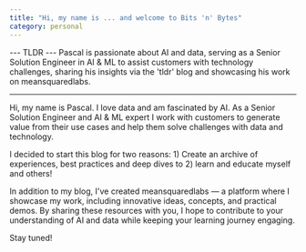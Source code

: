 ```yaml
---
title: "Hi, my name is ... and welcome to Bits 'n' Bytes"
category: personal
---
```


--- TLDR ---
Pascal is passionate about AI and data, serving as a Senior Solution Engineer in AI & ML to assist customers with technology challenges, sharing his insights via the 'tldr' blog and showcasing his work on meansquaredlabs.

---


Hi, my name is Pascal. I love data and am fascinated by AI. As a Senior Solution Engineer and AI & ML expert I work with customers to generate value from their use cases and help them solve challenges with data and technology.

I decided to start this blog for two reasons: 1) Create an archive of experiences, best practices and deep dives to 2) learn and educate myself and others!

In addition to my blog, I've created meansquaredlabs — a platform where I showcase my work, including innovative ideas, concepts, and practical demos. By sharing these resources with you, I hope to contribute to your understanding of AI and data while keeping your learning journey engaging.

Stay tuned!
